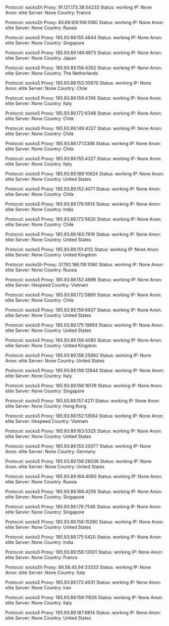 Protocol: socks5h
Proxy: 91.121.173.38:54233
Status: working
IP: None
Anon: elite
Server: None
Country: France

Protocol: socks5h
Proxy: 83.69.109.106:1080
Status: working
IP: None
Anon: elite
Server: None
Country: Russia

Protocol: socks5
Proxy: 185.93.89.155:4844
Status: working
IP: None
Anon: elite
Server: None
Country: Singapore

Protocol: socks5
Proxy: 185.93.89.149:4673
Status: working
IP: None
Anon: elite
Server: None
Country: Japan

Protocol: socks5
Proxy: 185.93.89.156:4302
Status: working
IP: None
Anon: elite
Server: None
Country: The Netherlands

Protocol: socks5
Proxy: 185.93.89.153:30670
Status: working
IP: None
Anon: elite
Server: None
Country: Chile

Protocol: socks5
Proxy: 185.93.89.159:4746
Status: working
IP: None
Anon: elite
Server: None
Country: Italy

Protocol: socks5
Proxy: 185.93.89.172:6348
Status: working
IP: None
Anon: elite
Server: None
Country: Chile

Protocol: socks5
Proxy: 185.93.89.149:4327
Status: working
IP: None
Anon: elite
Server: None
Country: Chile

Protocol: socks5
Proxy: 185.93.89.171:5386
Status: working
IP: None
Anon: elite
Server: None
Country: Chile

Protocol: socks5
Proxy: 185.93.89.155:4327
Status: working
IP: None
Anon: elite
Server: None
Country: Italy

Protocol: socks5
Proxy: 185.93.89.189:10924
Status: working
IP: None
Anon: elite
Server: None
Country: United States

Protocol: socks5
Proxy: 185.93.89.152:4071
Status: working
IP: None
Anon: elite
Server: None
Country: Chile

Protocol: socks5
Proxy: 185.93.89.176:5614
Status: working
IP: None
Anon: elite
Server: None
Country: India

Protocol: socks5
Proxy: 185.93.89.172:5620
Status: working
IP: None
Anon: elite
Server: None
Country: Chile

Protocol: socks5
Proxy: 185.93.89.163:7919
Status: working
IP: None
Anon: elite
Server: None
Country: United States

Protocol: socks5
Proxy: 185.93.89.151:4112
Status: working
IP: None
Anon: elite
Server: None
Country: United Kingdom

Protocol: socks5h
Proxy: 37.192.186.118:1080
Status: working
IP: None
Anon: elite
Server: None
Country: Russia

Protocol: socks5
Proxy: 185.93.89.152:4896
Status: working
IP: None
Anon: elite
Server: litespeed
Country: Vietnam

Protocol: socks5
Proxy: 185.93.89.172:5869
Status: working
IP: None
Anon: elite
Server: None
Country: Chile

Protocol: socks5
Proxy: 185.93.89.159:6937
Status: working
IP: None
Anon: elite
Server: None
Country: United States

Protocol: socks5
Proxy: 185.93.89.175:19893
Status: working
IP: None
Anon: elite
Server: None
Country: United States

Protocol: socks5
Proxy: 185.93.89.156:4085
Status: working
IP: None
Anon: elite
Server: None
Country: United Kingdom

Protocol: socks5
Proxy: 185.93.89.158:25892
Status: working
IP: None
Anon: elite
Server: None
Country: United States

Protocol: socks5
Proxy: 185.93.89.158:12844
Status: working
IP: None
Anon: elite
Server: None
Country: Italy

Protocol: socks5
Proxy: 185.93.89.156:16176
Status: working
IP: None
Anon: elite
Server: None
Country: Singapore

Protocol: socks5
Proxy: 185.93.89.157:4211
Status: working
IP: None
Anon: elite
Server: None
Country: Hong Kong

Protocol: socks5
Proxy: 185.93.89.152:13584
Status: working
IP: None
Anon: elite
Server: litespeed
Country: Vietnam

Protocol: socks5
Proxy: 185.93.89.163:5325
Status: working
IP: None
Anon: elite
Server: None
Country: United States

Protocol: socks5
Proxy: 185.93.89.153:20077
Status: working
IP: None
Anon: elite
Server: None
Country: Germany

Protocol: socks5
Proxy: 185.93.89.156:26006
Status: working
IP: None
Anon: elite
Server: None
Country: United States

Protocol: socks5
Proxy: 185.93.89.164:4060
Status: working
IP: None
Anon: elite
Server: None
Country: Russia

Protocol: socks5
Proxy: 185.93.89.166:4256
Status: working
IP: None
Anon: elite
Server: None
Country: Singapore

Protocol: socks5
Proxy: 185.93.89.176:7546
Status: working
IP: None
Anon: elite
Server: None
Country: Singapore

Protocol: socks5
Proxy: 185.93.89.156:15280
Status: working
IP: None
Anon: elite
Server: None
Country: United States

Protocol: socks5
Proxy: 185.93.89.175:5420
Status: working
IP: None
Anon: elite
Server: None
Country: India

Protocol: socks5
Proxy: 185.93.89.158:13001
Status: working
IP: None
Anon: elite
Server: None
Country: France

Protocol: socks5h
Proxy: 89.58.45.94:33333
Status: working
IP: None
Anon: elite
Server: None
Country: Italy

Protocol: socks5
Proxy: 185.93.89.172:4031
Status: working
IP: None
Anon: elite
Server: None
Country: Iran

Protocol: socks5
Proxy: 185.93.89.159:11926
Status: working
IP: None
Anon: elite
Server: None
Country: Italy

Protocol: socks5
Proxy: 185.93.89.187:6614
Status: working
IP: None
Anon: elite
Server: None
Country: United States

